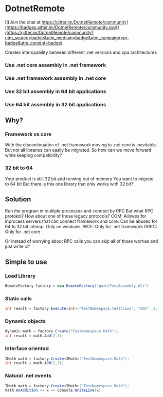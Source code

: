 # DotnetRemote

[![Join the chat at https://gitter.im/DotnetRemote/community](https://badges.gitter.im/DotnetRemote/community.svg)](https://gitter.im/DotnetRemote/community?utm_source=badge&utm_medium=badge&utm_campaign=pr-badge&utm_content=badge)

Creates interopability between different .net versions and cpu architectures
### Use .net core assembly in .net framework
### Use .net framework assembly in .net core
### Use 32 bit assembly in 64 bit applications
### Use 64 bit assembly in 32 bit applications

## Why?
### Framework vs core
With the discontinuation of .net framework moving to .net core is inevitable.
But not all libraries can easily be migrated.
So how can we move forward while keeping compatibility?

### 32 bit to 64
Your product is still 32 bit and running out of memory
You want to migrate to 64 bit
But there is this one library that only works with 32 bit?

## Solution
Run the program in multiple processes and connect by RPC
But what RPC protokol?
How about one of those legacy protocols?
COM: Allowes for inprocess servers that can connect framework and core. Can be abused for 64 to 32 bit interop.  Only on windows.
WCF: Only for .net framework
GRPC: Only for .net core

Or instead of worrying about RPC calls you can skip all of those worries and just write c#

## Simple to use
### Load Library
```csharp
RemoteFactory factory = new RemoteFactory("path/TestAssembly.dll")
```
### Static calls
```csharp
int result = factory.Execute<int>("TestNamespace.TestClass", "Add", 2, 3);
```
### Dynamic objects
```csharp
dynamic math = factory.Create("TestNamespace.Math");
int result = math.Add(2,3);
```
### Interface oriented
```csharp
IMath math = factory.Create<IMath>("TestNamespace.Math");
int result = math.Add(2,3);
```
### Natural .net events
```csharp
IMath math = factory.Create<IMath>("TestNamespace.Math");
math.OnAddition += x => Console.WriteLine(x);
```


